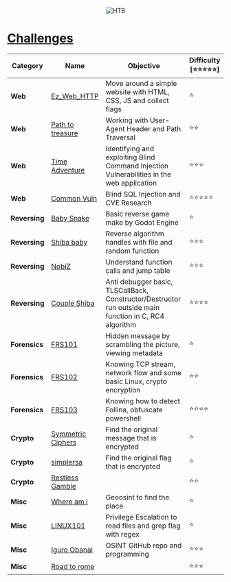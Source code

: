 <p align='center'>
  <img src='https://i.ibb.co/GtqW90P/429297047-359476076905506-663345730450437146-n.png' alt="HTB">
</p>



# [__Challenges__](#challenges)
| Category      | Name    | Objective         | Difficulty [⭐⭐⭐⭐⭐] |
|---------------|-------------------------------------------------------------------------|--------------------------------------------------|-------------------------|
| **Web** | [Ez_Web_HTTP](web/Ez-Web-PHP/source/) | Move around a simple website with HTML, CSS, JS and collect flags | ⭐ |
| **Web** | [Path to treasure](web/Path-To-Treasure/source/) | Working with User-Agent Header and Path Traversal | ⭐⭐ |
| **Web** | [Time Adventure](web/TimeAdventure/source/) | Identifying and exploiting Blind Command Injection Vulnerabilities in the web application | ⭐⭐⭐ |
| **Web** | [Common Vuln](web/Common-Vuln/source/) | Blind SQL Injection and CVE Research | ⭐⭐⭐⭐⭐ |
| **Reversing** | [Baby Snake](reverse/Baby-Snake/dist/) | Basic reverse game make by Godot Engine | ⭐ |
| **Reversing** | [Shiba baby](reverse/Shiba-Baby/dist/) | Reverse algorithm handles with file and random function | ⭐⭐⭐ |
| **Reversing** | [NobiZ](reverse/NobiZ/dist/) | Understand function calls and jump table | ⭐⭐⭐ |
| **Reversing** | [Couple Shiba](reverse/Couple-Shiba/dist/) | Anti debugger basic, TLSCallBack, Constructor/Destructor run outside main function in C, RC4 algorithm | ⭐⭐⭐⭐ |
| **Forensics** | [FRS101](forensic/FRS101/dist/) | Hidden message by scrambling the picture, viewing metadata | ⭐ |
| **Forensics** | [FRS102](forensic/FRS102/dist/) | Knowing TCP stream, network flow and some basic Linux, crypto encryption | ⭐⭐ |
| **Forensics** | [FRS103](forensic/FRS103/challenge.yml) | Knowing how to detect Follina, obfuscate powershell | ⭐⭐⭐⭐ |
| **Crypto** | [Symmetric Ciphers](crypto/Symmetric-Ciphers/dist/)| Find the original message that is encrypted | ⭐|
| **Crypto** | [simplersa](crypto/simplersa/dist/) | Find the original flag that is encrypted | ⭐ |
| **Crypto** | [Restless Gamble](crypto/Restless-Gamble/dist/) |  | ⭐⭐ |
| **Misc** | [Where am i](misc/Where-am-i/dist/) | Geoosint to find the place  | ⭐ |
| **Misc** | [LINUX101](misc/LINUX101/source/) | Privilege Escalation to read files and grep flag with regex | ⭐ |
| **Misc** | [Iguro Obanai](misc/Iguro-Obanai/dist/) | OSINT GitHub repo and programming | ⭐⭐⭐ |
| **Misc** | [Road to rome](misc/Road-to-rome/source/) | | ⭐⭐⭐ |
